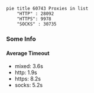 
```mermaid
pie title 60743 Proxies in list
    "HTTP" : 28092
    "HTTPS": 9978
    "SOCKS" : 30735
```

### Some Info
#### Average Timeout

- mixed: 3.6s
- http: 1.9s
- https: 8.2s
- socks: 5.2s
